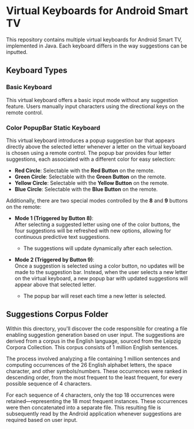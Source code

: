 # Virtual Keyboards for Android Smart TV

This repository contains multiple virtual keyboards for Android Smart TV, implemented in Java. Each keyboard differs in the way suggestions can be inputted.

## Keyboard Types

### Basic Keyboard
This virtual keyboard offers a basic input mode without any suggestion feature. Users manually input characters using the directional keys on the remote control.

### Color PopupBar Static Keyboard
This virtual keyboard introduces a popup suggestion bar that appears directly above the selected letter whenever a letter on the virtual keyboard is chosen using a remote control. The popup bar provides four letter suggestions, each associated with a different color for easy selection:

- **Red Circle**: Selectable with the **Red Button** on the remote.
- **Green Circle**: Selectable with the **Green Button** on the remote.
- **Yellow Circle**: Selectable with the **Yellow Button** on the remote.
- **Blue Circle**: Selectable with the **Blue Button** on the remote.

Additionally, there are two special modes controlled by the **8** and **9** buttons on the remote:

- **Mode 1 (Triggered by Button 8)**:  
  After selecting a suggested letter using one of the color buttons, the four suggestions will be refreshed with new options, allowing for continuous predictive text suggestions.
  - The suggestions will update dynamically after each selection.
  
- **Mode 2 (Triggered by Button 9)**:  
  Once a suggestion is selected using a color button, no updates will be made to the suggestion bar. Instead, when the user selects a new letter on the virtual keyboard, a new popup bar with updated suggestions will appear above that selected letter.
  - The popup bar will reset each time a new letter is selected.



## Suggestions Corpus Folder
Within this directory, you'll discover the code responsible for creating a file enabling suggestion generation based on user input. The suggestions are derived from a corpus in the English language, sourced from the Leipzig Corpora Collection. This corpus consists of 1 million English sentences.

The process involved analyzing a file containing 1 million sentences and computing occurrences of the 26 English alphabet letters, the space character, and other symbols/numbers. These occurrences were ranked in descending order, from the most frequent to the least frequent, for every possible sequence of 4 characters.

For each sequence of 4 characters, only the top 18 occurrences were retained—representing the 18 most frequent instances. These occurrences were then concatenated into a separate file. This resulting file is subsequently read by the Android application whenever suggestions are required based on user input.


